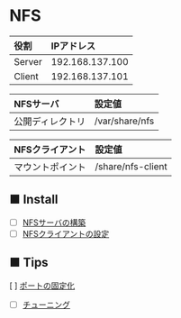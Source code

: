 # NFS
|役割|IPアドレス|
|:---|:---|
|Server|192.168.137.100|
|Client|192.168.137.101|

|NFSサーバ|設定値|
|:---|:---|
|公開ディレクトリ|/var/share/nfs|

|NFSクライアント|設定値|
|:---|:---|
|マウントポイント|/share/nfs-client|

## ■ Install
- [ ] [NFSサーバの構築]()
- [ ] [NFSクライアントの設定]()

## ■ Tips
 [ ] [ポートの固定化]()
-[ ] [チューニング]()
